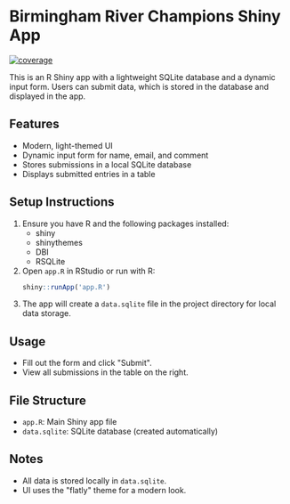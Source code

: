 # Birmingham River Champions Shiny App
[![coverage](https://img.shields.io/endpoint?url=https://raw.githubusercontent.com/nmfs-ost/ghactions4r/refs/heads/badges/coverage-badge.json)](https://github.com/Birmingham-River-Champions/bhamrc/tree/badges)

This is an R Shiny app with a lightweight SQLite database and a dynamic input form. Users can submit data, which is stored in the database and displayed in the app.

## Features
- Modern, light-themed UI
- Dynamic input form for name, email, and comment
- Stores submissions in a local SQLite database
- Displays submitted entries in a table

## Setup Instructions
1. Ensure you have R and the following packages installed:
   - shiny
   - shinythemes
   - DBI
   - RSQLite
2. Open `app.R` in RStudio or run with R:
   ```R
   shiny::runApp('app.R')
   ```
3. The app will create a `data.sqlite` file in the project directory for local data storage.

## Usage
- Fill out the form and click "Submit".
- View all submissions in the table on the right.

## File Structure
- `app.R`: Main Shiny app file
- `data.sqlite`: SQLite database (created automatically)

## Notes
- All data is stored locally in `data.sqlite`.
- UI uses the "flatly" theme for a modern look.
